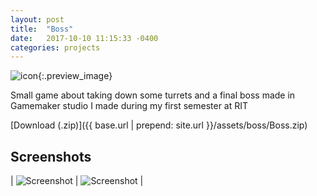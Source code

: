 ```yaml
---
layout: post
title:  "Boss"
date:   2017-10-10 11:15:33 -0400
categories: projects
---
```


![icon]({{site.url}}/media/Project/Boss/face.png){:.preview_image}

Small game about taking down some turrets and a final boss made in Gamemaker studio I made during my first semester at RIT

<!--more-->

[Download (.zip)]({{ base.url | prepend: site.url }}/assets/boss/Boss.zip)

## Screenshots

| ![Screenshot]({{site.url}}/media/Project/Boss/boss.png) | ![Screenshot]({{site.url}}/media/Project/Boss/boss2.png) |

